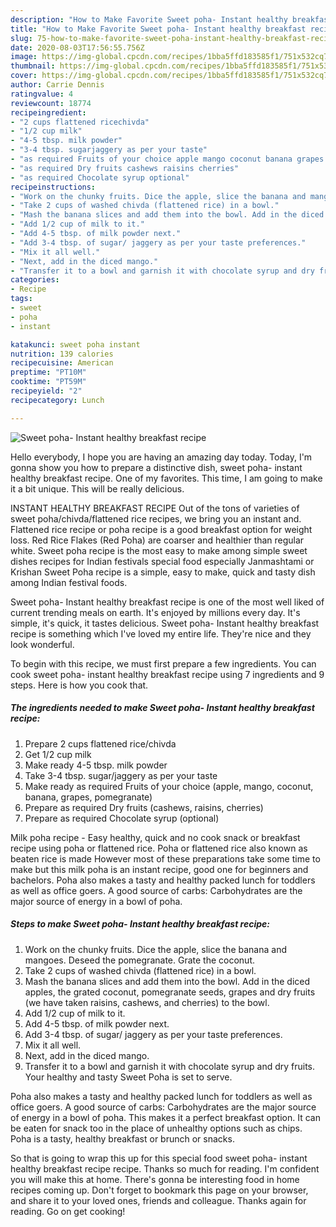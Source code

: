 ```yaml
---
description: "How to Make Favorite Sweet poha- Instant healthy breakfast recipe"
title: "How to Make Favorite Sweet poha- Instant healthy breakfast recipe"
slug: 75-how-to-make-favorite-sweet-poha-instant-healthy-breakfast-recipe
date: 2020-08-03T17:56:55.756Z
image: https://img-global.cpcdn.com/recipes/1bba5ffd183585f1/751x532cq70/sweet-poha-instant-healthy-breakfast-recipe-recipe-main-photo.jpg
thumbnail: https://img-global.cpcdn.com/recipes/1bba5ffd183585f1/751x532cq70/sweet-poha-instant-healthy-breakfast-recipe-recipe-main-photo.jpg
cover: https://img-global.cpcdn.com/recipes/1bba5ffd183585f1/751x532cq70/sweet-poha-instant-healthy-breakfast-recipe-recipe-main-photo.jpg
author: Carrie Dennis
ratingvalue: 4
reviewcount: 18774
recipeingredient:
- "2 cups flattened ricechivda"
- "1/2 cup milk"
- "4-5 tbsp. milk powder"
- "3-4 tbsp. sugarjaggery as per your taste"
- "as required Fruits of your choice apple mango coconut banana grapes pomegranate"
- "as required Dry fruits cashews raisins cherries"
- "as required Chocolate syrup optional"
recipeinstructions:
- "Work on the chunky fruits. Dice the apple, slice the banana and mangoes. Deseed the pomegranate. Grate the coconut."
- "Take 2 cups of washed chivda (flattened rice) in a bowl."
- "Mash the banana slices and add them into the bowl. Add in the diced apples, the grated coconut, pomegranate seeds, grapes and dry fruits (we have taken raisins, cashews, and cherries) to the bowl."
- "Add 1/2 cup of milk to it."
- "Add 4-5 tbsp. of milk powder next."
- "Add 3-4 tbsp. of sugar/ jaggery as per your taste preferences."
- "Mix it all well."
- "Next, add in the diced mango."
- "Transfer it to a bowl and garnish it with chocolate syrup and dry fruits. Your healthy and tasty Sweet Poha is set to serve."
categories:
- Recipe
tags:
- sweet
- poha
- instant

katakunci: sweet poha instant 
nutrition: 139 calories
recipecuisine: American
preptime: "PT10M"
cooktime: "PT59M"
recipeyield: "2"
recipecategory: Lunch

---
```



![Sweet poha- Instant healthy breakfast recipe](https://img-global.cpcdn.com/recipes/1bba5ffd183585f1/751x532cq70/sweet-poha-instant-healthy-breakfast-recipe-recipe-main-photo.jpg)

Hello everybody, I hope you are having an amazing day today. Today, I'm gonna show you how to prepare a distinctive dish, sweet poha- instant healthy breakfast recipe. One of my favorites. This time, I am going to make it a bit unique. This will be really delicious.

INSTANT HEALTHY BREAKFAST RECIPE Out of the tons of varieties of sweet poha/chivda/flattened rice recipes, we bring you an instant and. Flattened rice recipe or poha recipe is a good breakfast option for weight loss. Red Rice Flakes (Red Poha) are coarser and healthier than regular white. Sweet poha recipe is the most easy to make among simple sweet dishes recipes for Indian festivals special food especially Janmashtami or Krishan Sweet Poha recipe is a simple, easy to make, quick and tasty dish among Indian festival foods.

Sweet poha- Instant healthy breakfast recipe is one of the most well liked of current trending meals on earth. It's enjoyed by millions every day. It's simple, it's quick, it tastes delicious. Sweet poha- Instant healthy breakfast recipe is something which I've loved my entire life. They're nice and they look wonderful.


To begin with this recipe, we must first prepare a few ingredients. You can cook sweet poha- instant healthy breakfast recipe using 7 ingredients and 9 steps. Here is how you cook that.

<!--inarticleads1-->

##### The ingredients needed to make Sweet poha- Instant healthy breakfast recipe:

1. Prepare 2 cups flattened rice/chivda
1. Get 1/2 cup milk
1. Make ready 4-5 tbsp. milk powder
1. Take 3-4 tbsp. sugar/jaggery as per your taste
1. Make ready as required Fruits of your choice (apple, mango, coconut, banana, grapes, pomegranate)
1. Prepare as required Dry fruits (cashews, raisins, cherries)
1. Prepare as required Chocolate syrup (optional)


Milk poha recipe - Easy healthy, quick and no cook snack or breakfast recipe using poha or flattened rice. Poha or flattened rice also known as beaten rice is made However most of these preparations take some time to make but this milk poha is an instant recipe, good one for beginners and bachelors. Poha also makes a tasty and healthy packed lunch for toddlers as well as office goers. A good source of carbs: Carbohydrates are the major source of energy in a bowl of poha. 

<!--inarticleads2-->

##### Steps to make Sweet poha- Instant healthy breakfast recipe:

1. Work on the chunky fruits. Dice the apple, slice the banana and mangoes. Deseed the pomegranate. Grate the coconut.
1. Take 2 cups of washed chivda (flattened rice) in a bowl.
1. Mash the banana slices and add them into the bowl. Add in the diced apples, the grated coconut, pomegranate seeds, grapes and dry fruits (we have taken raisins, cashews, and cherries) to the bowl.
1. Add 1/2 cup of milk to it.
1. Add 4-5 tbsp. of milk powder next.
1. Add 3-4 tbsp. of sugar/ jaggery as per your taste preferences.
1. Mix it all well.
1. Next, add in the diced mango.
1. Transfer it to a bowl and garnish it with chocolate syrup and dry fruits. Your healthy and tasty Sweet Poha is set to serve.


Poha also makes a tasty and healthy packed lunch for toddlers as well as office goers. A good source of carbs: Carbohydrates are the major source of energy in a bowl of poha. This makes it a perfect breakfast option. It can be eaten for snack too in the place of unhealthy options such as chips. Poha is a tasty, healthy breakfast or brunch or snacks. 

So that is going to wrap this up for this special food sweet poha- instant healthy breakfast recipe recipe. Thanks so much for reading. I'm confident you will make this at home. There's gonna be interesting food in home recipes coming up. Don't forget to bookmark this page on your browser, and share it to your loved ones, friends and colleague. Thanks again for reading. Go on get cooking!

